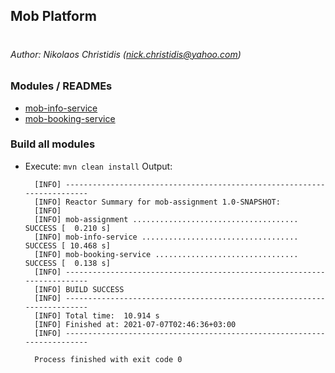 ## Mob Platform

#

###### Author: Nikolaos Christidis (nick.christidis@yahoo.com)


### Modules / READMEs
* [mob-info-service](mob-info-service/README.md)
* [mob-booking-service](mob-booking-service/README.md)



### Build all modules
* Execute: `mvn clean install`
Output:
  ```text
    [INFO] ------------------------------------------------------------------------
    [INFO] Reactor Summary for mob-assignment 1.0-SNAPSHOT:
    [INFO]
    [INFO] mob-assignment ..................................... SUCCESS [  0.210 s]
    [INFO] mob-info-service ................................... SUCCESS [ 10.468 s]
    [INFO] mob-booking-service ................................ SUCCESS [  0.138 s]
    [INFO] ------------------------------------------------------------------------
    [INFO] BUILD SUCCESS
    [INFO] ------------------------------------------------------------------------
    [INFO] Total time:  10.914 s
    [INFO] Finished at: 2021-07-07T02:46:36+03:00
    [INFO] ------------------------------------------------------------------------
    
    Process finished with exit code 0

  ```